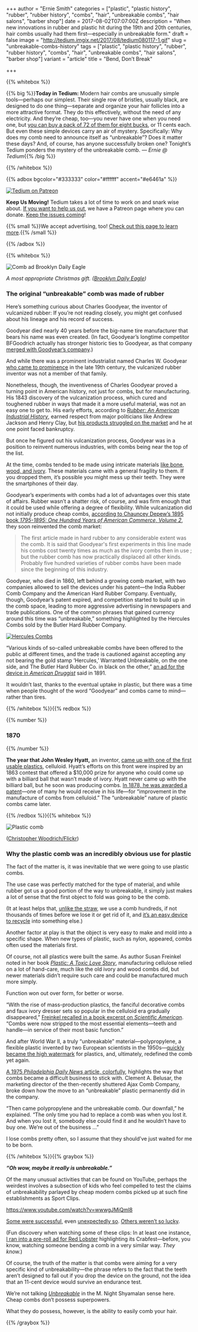 +++
author = "Ernie Smith"
categories = ["plastic", "plastic history", "rubber", "rubber history", "combs", "hair", "unbreakable combs", "hair salons", "barber shop"]
date = 2017-08-02T07:07:00Z
description = "When new innovations in rubber and plastic hit during the 19th and 20th centuries, hair combs usually had them first—especially in unbreakable form."
draft = false
image = "http://tedium.imgix.net/2017/08/tedium080117-1.gif"
slug = "unbreakable-combs-history"
tags = ["plastic", "plastic history", "rubber", "rubber history", "combs", "hair", "unbreakable combs", "hair salons", "barber shop"]
variant = "article"
title = "Bend, Don’t Break"

+++

{{% whitebox %}}

{{% big %}}**Today in Tedium:** Modern hair combs are unusually simple tools—perhaps our simplest. Their single row of bristles, usually black, are designed to do one thing—separate and organize your hair follicles into a more attractive format. They do this effectively, without the need of any electricity. And they’re cheap, too—you never have one when you need one, but [you can buy a pack of 72 of them for eight bucks](http://amzn.to/2vh8Px3), or 11 cents each. But even these simple devices carry an air of mystery. Specifically: Why does my comb need to announce itself as “unbreakable”? Does it matter these days? And, of course, has anyone successfully broken one? Tonight’s Tedium ponders the mystery of the unbreakable comb. *— Ernie @ Tedium*{{% /big %}}

{{% /whitebox %}}

{{% adbox bgcolor="#333333" color="#ffffff" accent="#e6461a" %}}

[![Tedium on Patreon](http://res.cloudinary.com/tedium/image/upload/v1473127641/bde5tucjsc1ydroqyynd.png)](https://www.patreon.com/tedium)

**Keep Us Moving!** Tedium takes a lot of time to work on and snark wise about. [If you want to help us out](https://www.patreon.com/tedium), we have a Patreon page where you can donate. [Keep the issues coming](https://www.patreon.com/tedium)!

{{% small %}}We accept advertising, too! <a href="http://tedium.co/advertising/">Check out this page to learn more</a>.{{% /small %}}

{{% /adbox %}}

{{% whitebox %}}

![Comb ad Brooklyn Daily Eagle](http://tedium.imgix.net/2017/08/0801_comb3.jpg)

*A most appropriate Christmas gift. ([Brooklyn Daily Eagle](https://www.newspapers.com/clip/12803322/comb/))*

### The original “unbreakable” comb was made of rubber

Here’s something curious about Charles Goodyear, the inventor of vulcanized rubber: If you’re not reading closely, you might get confused about his lineage and his record of success.

Goodyear died nearly 40 years before the big-name tire manufacturer that bears his name was even created. (In fact, Goodyear’s longtime competitor BFGoodrich actually has stronger historic ties to Goodyear, as that company [merged with Goodyear’s company](https://www.newspapers.com/clip/12803214/goodyear_and_goodrich/).)

And while there was a prominent industrialist named Charles W. Goodyear [who came to prominence](http://query.nytimes.com/gst/abstract.html?res=9401EFDD1031E233A25754C1A9629C946096D6CF&legacy=true) in the late 19th century, the vulcanized rubber inventor was not a member of that family.

Nonetheless, though, the inventiveness of Charles Goodyear proved a turning point in American history, not just for combs, but for manufacturing. His 1843 discovery of the vulcanization process, which cured and toughened rubber in ways that made it a more useful material, was not an easy one to get to. His early efforts, according to [*Rubber: An American Industrial History*](http://amzn.to/2uXugk1), earned respect from major politicians like Andrew Jackson and Henry Clay, but [his products struggled on the market](https://books.google.com/books?id=1JmdAgAAQBAJ&pg=PA32) and he at one point faced bankruptcy.

But once he figured out his vulcanization process, Goodyear was in a position to reinvent numerous industries, with combs being near the top of the list.

At the time, combs tended to be made using intricate materials [like bone, wood, and ivory](http://www.atlasobscura.com/articles/some-of-historys-most-beautiful-combs-were-made-for-lice-removal). These materials came with a general fragility to them. If you dropped them, it’s possible you might mess up their teeth. They were the smartphones of their day.

Goodyear’s experiments with combs had a lot of advantages over this state of affairs. Rubber wasn’t a shatter risk, of course, and was firm enough that it could be used while offering a degree of flexibility. While vulcanization did not initially produce cheap combs, [according to Chauncey Depew’s 1895 book *1795-1895: One Hundred Years of American Commerce, Volume 2*](https://books.google.com/books?id=z8gJAAAAIAAJ&pg=PA502), they soon reinvented the comb market:

> The first article made in hard rubber to any considerable extent was the comb. It is said that Goodyear's first experiments in this line made his combs cost twenty times as much as the ivory combs then in use ; but the rubber comb has now practically displaced all other kinds. Probably five hundred varieties of rubber combs have been made since the beginning of this industry. 

Goodyear, who died in 1860, left behind a growing comb market, with two companies allowed to sell the devices under his patent—the India Rubber Comb Company and the American Hard Rubber Company. Eventually, though, Goodyear’s patent expired, and competition started to build up in the comb space, leading to more aggressive advertising in newspapers and trade publications. One of the common phrases that gained currency around this time was “unbreakable,” something highlighted by the Hercules Combs sold by the Butler Hard Rubber Company.

[![Hercules Combs](http://tedium.imgix.net/2017/08/0801_comb.jpg)](https://books.google.com/books?id=Z1BHAQAAMAAJ&pg=RA1-PA4)

“Various kinds of so-called unbreakable combs have been offered to the public at different times, and the trade is cautioned against accepting any not bearing the gold stamp ‘Hercules,’ Warranted Unbreakable, on the one side, and The Butler Hard Rubber Co. in black on the other,” [an ad for the device in *American Druggist*](https://books.google.com/books?id=Z1BHAQAAMAAJ&pg=RA1-PA4) said in 1891.

It wouldn’t last, thanks to the eventual uptake in plastic, but there was a time when people thought of the word “Goodyear” and combs came to mind—rather than tires.

{{% /whitebox %}}{{% redbox %}}

{{% number %}}
### 1870
{{% /number %}}

**The year that John Wesley Hyatt,** an inventor, [came up with one of the first usable plastics](https://www.britannica.com/biography/John-Wesley-Hyatt), celluloid. Hyatt’s efforts on this front were inspired by an 1863 contest that offered a $10,000 prize for anyone who could come up with a billiard ball that wasn’t made of ivory. Hyatt never came up with the billiard ball, but he soon was producing combs. [In 1878, he was awarded a patent](https://patents.google.com/patent/US199909A/en)—one of many he would receive in his life—for “improvement in the manufacture of combs from celluloid.” The “unbreakable” nature of plastic combs came later.

{{% /redbox %}}{{% whitebox %}}

![Plastic comb](http://tedium.imgix.net/2017/08/0801_comb2.jpg)

([Christopher Woodrich/Flickr](https://www.flickr.com/photos/63807998@N05/18565221431/))

### Why the plastic comb was an incredibly obvious use for plastic

The fact of the matter is, it was inevitable that we were going to use plastic combs.

The use case was perfectly matched for the type of material, and while rubber got us a good portion of the way to unbreakable, it simply just makes a lot of sense that the first object to fold was going to be the comb.

(It at least helps that, [unlike the straw](http://tedium.co/2017/06/06/plastic-straw-sustainability-problems/), we use a comb hundreds, if not thousands of times before we lose it or get rid of it, and [it’s an easy device to recycle](http://iwanttoberecycled.org/bathroom) into something else.)

Another factor at play is that the object is very easy to make and mold into a specific shape. When new types of plastic, such as nylon, appeared, combs often used the materials first.

Of course, not all plastics were built the same. As author Susan Freinkel noted in her book [*Plastic: A Toxic Love Story*](http://amzn.to/2vicxqa), manufacturing cellulose relied on a lot of hand-care, much like the old ivory and wood combs did, but newer materials didn’t require such care and could be manufactured much more simply.

Function won out over form, for better or worse.

“With the rise of mass-production plastics, the fanciful decorative combs and faux ivory dresser sets so popular in the celluloid era gradually disappeared,” [Freinkel recalled in a book excerpt on *Scientific American*](https://www.scientificamerican.com/article/a-brief-history-of-plastic-world-conquest/). “Combs were now stripped to the most essential elements—teeth and handle—in service of their most basic function.”

And after World War II, a truly “unbreakable” material—polypropylene,  a flexible plastic invented by two European scientists in the 1950s—[quickly became the high watermark](https://www.newspapers.com/clip/12803122/polypropylene/) for plastics, and, ultimately, redefined the comb yet again.

[A 1975 *Philadelphia Daily News* article, colorfully](https://www.newspapers.com/clip/12803010/philadelphia_daily_news/), highlights the way that combs became a difficult business to stick with. Clement A. Belusar, the marketing director of the then-recently shuttered Ajax Comb Company, broke down how the move to an “unbreakable” plastic permanently did in the company.

“Then came polypropylene and the unbreakable comb. Our downfall,” he explained. “The only time you had to replace a comb was when you lost it. And when you lost it, somebody else could find it and he wouldn’t have to buy one. We’re out of the business …”

I lose combs pretty often, so I assume that they should’ve just waited for me to be born.

{{% /whitebox %}}{{% graybox %}}

_**“Oh wow, maybe it really is unbreakable.”**_

Of the many unusual activities that can be found on YouTube, perhaps the weirdest involves a subsection of kids who feel compelled to test the claims of unbreakability parlayed by cheap modern combs picked up at such fine establishments as Sport Clips. 

https://www.youtube.com/watch?v=wwwgJMiQml8

[Some were successful](https://www.youtube.com/watch?v=RvQTDwWXFsk), even [unexpectedly so](https://www.youtube.com/watch?v=SVcsC6gQoN0). [Others weren’t so lucky](https://www.youtube.com/watch?v=wwwgJMiQml8).

(Fun discovery when watching some of these clips: In at least one instance, [I ran into a pre-roll ad for Red Lobster](https://twitter.com/ShortFormErnie/status/892575616205246464) highlighting its Crabfest—before, you know, watching someone bending a comb in a very similar way. *They know.*)

Of course, the truth of the matter is that combs were aiming for a very specific kind of unbreakability—the phrase refers to the fact that the teeth aren’t designed to fall out if you drop the device on the ground, not the idea that an 11-cent device would survive an endurance test.

We’re not talking [*Unbreakable*](http://amzn.to/2vhs8Xd) in the M. Night Shyamalan sense here. Cheap combs don’t possess superpowers.

What they do possess, however, is the ability to easily comb your hair.

{{% /graybox %}}